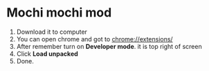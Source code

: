 # Mochi mochi mod

1. Download it to computer
2. You can open chrome and got to [chrome://extensions/](chrome://extensions/)
3. After remember turn on **Developer mode**. it is top right of screen
4. Click **Load unpacked** 
5. Done.